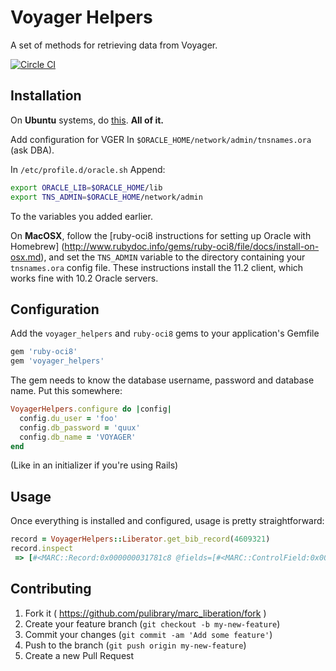 # Voyager Helpers

A set of methods for retrieving data from Voyager.

[![Circle CI](https://circleci.com/gh/pulibrary/voyager_helpers.svg?style=svg)](https://circleci.com/gh/pulibrary/voyager_helpers)

## Installation

On __Ubuntu__ systems, do [this](https://help.ubuntu.com/community/Oracle%20Instant%20Client). __All of it.__

Add configuration for VGER In `$ORACLE_HOME/network/admin/tnsnames.ora` (ask DBA).

In `/etc/profile.d/oracle.sh` Append:

```bash
export ORACLE_LIB=$ORACLE_HOME/lib
export TNS_ADMIN=$ORACLE_HOME/network/admin
```

To the variables you added earlier.

On __MacOSX__, follow the [ruby-oci8 instructions for setting up Oracle with Homebrew]
(http://www.rubydoc.info/gems/ruby-oci8/file/docs/install-on-osx.md), and set the `TNS_ADMIN`
variable to the directory containing your `tnsnames.ora` config file.  These instructions
install the 11.2 client, which works fine with 10.2 Oracle servers.

## Configuration

Add the `voyager_helpers` and `ruby-oci8` gems to your application's Gemfile

```ruby
gem 'ruby-oci8'
gem 'voyager_helpers'
```

The gem needs to know the database username, password and database name. Put
this somewhere:

```ruby
VoyagerHelpers.configure do |config|
  config.du_user = 'foo'
  config.db_password = 'quux'
  config.db_name = 'VOYAGER'
end
```

(Like in an initializer if you're using Rails)

## Usage

Once everything is installed and configured, usage is pretty straightforward:

```ruby
record = VoyagerHelpers::Liberator.get_bib_record(4609321)
record.inspect
 => [#<MARC::Record:0x000000031781c8 @fields=[#<MARC::ControlField:0x00 ...
```

## Contributing

1. Fork it ( https://github.com/pulibrary/marc_liberation/fork )
2. Create your feature branch (`git checkout -b my-new-feature`)
3. Commit your changes (`git commit -am 'Add some feature'`)
4. Push to the branch (`git push origin my-new-feature`)
5. Create a new Pull Request
